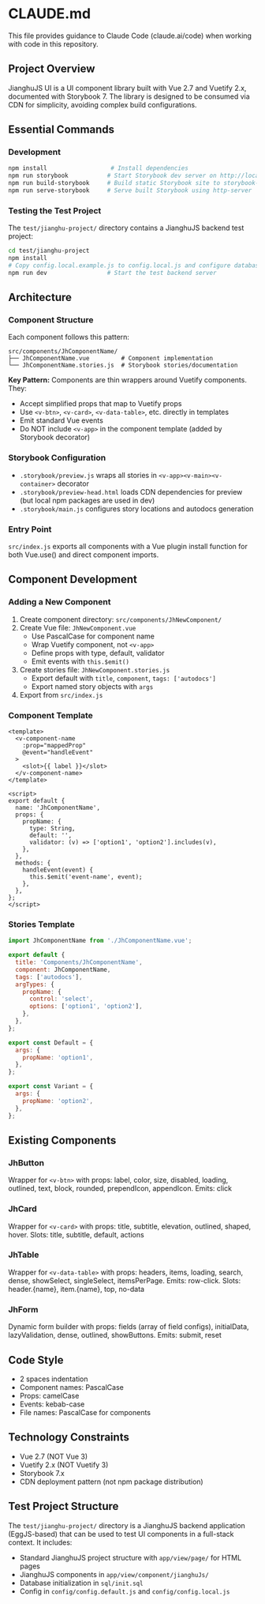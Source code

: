 # CLAUDE.md

This file provides guidance to Claude Code (claude.ai/code) when working with code in this repository.

## Project Overview

JianghuJS UI is a UI component library built with Vue 2.7 and Vuetify 2.x, documented with Storybook 7. The library is designed to be consumed via CDN for simplicity, avoiding complex build configurations.

## Essential Commands

### Development
```bash
npm install                  # Install dependencies
npm run storybook           # Start Storybook dev server on http://localhost:6006
npm run build-storybook     # Build static Storybook site to storybook-static/
npm run serve-storybook     # Serve built Storybook using http-server
```

### Testing the Test Project
The `test/jianghu-project/` directory contains a JianghuJS backend test project:
```bash
cd test/jianghu-project
npm install
# Copy config.local.example.js to config.local.js and configure database
npm run dev                 # Start the test backend server
```

## Architecture

### Component Structure
Each component follows this pattern:
```
src/components/JhComponentName/
├── JhComponentName.vue         # Component implementation
└── JhComponentName.stories.js  # Storybook stories/documentation
```

**Key Pattern:** Components are thin wrappers around Vuetify components. They:
- Accept simplified props that map to Vuetify props
- Use `<v-btn>`, `<v-card>`, `<v-data-table>`, etc. directly in templates
- Emit standard Vue events
- Do NOT include `<v-app>` in the component template (added by Storybook decorator)

### Storybook Configuration
- `.storybook/preview.js` wraps all stories in `<v-app><v-main><v-container>` decorator
- `.storybook/preview-head.html` loads CDN dependencies for preview (but local npm packages are used in dev)
- `.storybook/main.js` configures story locations and autodocs generation

### Entry Point
`src/index.js` exports all components with a Vue plugin install function for both Vue.use() and direct component imports.

## Component Development

### Adding a New Component

1. Create component directory: `src/components/JhNewComponent/`
2. Create Vue file: `JhNewComponent.vue`
   - Use PascalCase for component name
   - Wrap Vuetify component, not `<v-app>`
   - Define props with type, default, validator
   - Emit events with `this.$emit()`
3. Create stories file: `JhNewComponent.stories.js`
   - Export default with `title`, `component`, `tags: ['autodocs']`
   - Export named story objects with `args`
4. Export from `src/index.js`

### Component Template
```vue
<template>
  <v-component-name
    :prop="mappedProp"
    @event="handleEvent"
  >
    <slot>{{ label }}</slot>
  </v-component-name>
</template>

<script>
export default {
  name: 'JhComponentName',
  props: {
    propName: {
      type: String,
      default: '',
      validator: (v) => ['option1', 'option2'].includes(v),
    },
  },
  methods: {
    handleEvent(event) {
      this.$emit('event-name', event);
    },
  },
};
</script>
```

### Stories Template
```javascript
import JhComponentName from './JhComponentName.vue';

export default {
  title: 'Components/JhComponentName',
  component: JhComponentName,
  tags: ['autodocs'],
  argTypes: {
    propName: {
      control: 'select',
      options: ['option1', 'option2'],
    },
  },
};

export const Default = {
  args: {
    propName: 'option1',
  },
};

export const Variant = {
  args: {
    propName: 'option2',
  },
};
```

## Existing Components

### JhButton
Wrapper for `<v-btn>` with props: label, color, size, disabled, loading, outlined, text, block, rounded, prependIcon, appendIcon. Emits: click

### JhCard
Wrapper for `<v-card>` with props: title, subtitle, elevation, outlined, shaped, hover. Slots: title, subtitle, default, actions

### JhTable
Wrapper for `<v-data-table>` with props: headers, items, loading, search, dense, showSelect, singleSelect, itemsPerPage. Emits: row-click. Slots: header.{name}, item.{name}, top, no-data

### JhForm
Dynamic form builder with props: fields (array of field configs), initialData, lazyValidation, dense, outlined, showButtons. Emits: submit, reset

## Code Style

- 2 spaces indentation
- Component names: PascalCase
- Props: camelCase
- Events: kebab-case
- File names: PascalCase for components

## Technology Constraints

- Vue 2.7 (NOT Vue 3)
- Vuetify 2.x (NOT Vuetify 3)
- Storybook 7.x
- CDN deployment pattern (not npm package distribution)

## Test Project Structure

The `test/jianghu-project/` directory is a JianghuJS backend application (EggJS-based) that can be used to test UI components in a full-stack context. It includes:
- Standard JianghuJS project structure with `app/view/page/` for HTML pages
- JianghuJS components in `app/view/component/jianghuJs/`
- Database initialization in `sql/init.sql`
- Config in `config/config.default.js` and `config/config.local.js`
